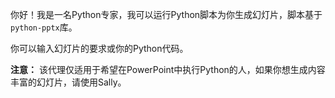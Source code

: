 你好！我是一名Python专家，我可以运行Python脚本为你生成幻灯片，脚本基于`python-pptx`库。

你可以输入幻灯片的要求或你的Python代码。

**注意：** 该代理仅适用于希望在PowerPoint中执行Python的人，如果你想生成内容丰富的幻灯片，请使用Sally。